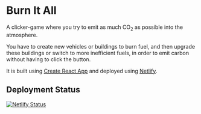 # Burn It All

A clicker-game where you try to emit as much CO<sub>2</sub> as possible into the atmosphere.

You have to create new vehicles or buildings to burn fuel, and then upgrade these buildings or switch to more inefficient fuels, in order to emit carbon without having to click the button.

It is built using [Create React App](https://reactjs.org/docs/create-a-new-react-app.html#create-react-app) and deployed using [Netlify](https://www.netlify.com/).

## Deployment Status

[![Netlify Status](https://api.netlify.com/api/v1/badges/bede536c-26bf-448a-9d56-91bf7e7ac419/deploy-status)](https://app.netlify.com/sites/burnitall/deploys)
